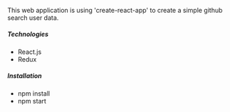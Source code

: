 This web application is using 'create-react-app' to create a simple github search user data.

##### Technologies
- React.js
- Redux

##### Installation
- npm install
- npm start
